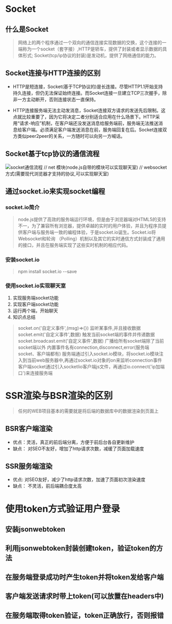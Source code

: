 # Socket
## 什么是Socket
> 网络上的两个程序通过一个双向的通信连接实现数据的交换，这个连接的一端称为一个socket（套字接）,HTTP是轿车，提供了封装或者显示数据的具体形式; Socket(tcp/ip协议的封装)是发动机，提供了网络通信的能力。

## Socket连接与HTTP连接的区别
+ HTTP是短连接，Socket(基于TCP协议的)是长连接。尽管HTTP1.1开始支持持久连接，但仍无法保证始终连接。而Socket连接一旦建立TCP三次握手，除非一方主动断开，否则连接状态一直保持。

+ HTTP连接服务端无法主动发消息，Socket连接双方请求的发送先后限制。这点就比较重要了，因为它将决定二者分别适合应用在什么场景下。HTTP采用“请求-响应”机制，在客户端还没发送消息给服务端前，服务端无法推送消息给客户端。必须满足客户端发送消息在前，服务端回复在后。Socket连接双方类似peer2peer的关系，一方随时可以向另一方喊话。

## Socket基于tcp协议的通信流程
![socket通信流程](./mkimg/基于tcp协议的socket通信流程.webp)
// net 模块(node.js自带的模块可以实现聊天室)
// websocket方式(需要现代浏览器才支持的协议,可以实现聊天室)
## 通过socket.io来实现socket编程
### socket.io简介
> node.js提供了高效的服务端运行环境，但是由于浏览器端对HTML5的支持不一，为了兼容所有浏览器，提供卓越的实时的用户体验，并且为程序员提供客户端与服务端一致的编程体验，于是socket.io诞生。Socket.io将Websocket和轮询 （Polling）机制以及其它的实时通信方式封装成了通用的接口，并且在服务端实现了这些实时机制的相应代码。
### 安装socket.io
> npm install socket.io --save
### 使用socket.io实现聊天室
1. 实现服务端socket功能
2. 实现客户端socket功能
3. 运行两个端，开始聊天
4. 知识点总结
> socket.on('自定义事件',(msg)=>{}) 监听某事件,并且接收数据
> socket.emit('自定义事件',数据) 触发当前socket端的事件并传递数据
> socket.broadcast.emit('自定义事件',数据) 广播给所有socket端除了当前socket端以外
> 内置事件名有connection,disconnect,error(服务端socket、客户端都有)
> 服务端通过引入socket.io模块，将socket.io模块注入到当前web服务器中,再通过socket.io对象的on来监听connection事件
> 客户端socket通过引入socketlio客户端js文件，再通过io.connect('ip加端口')来连接服务端

# SSR渲染与BSR渲染的区别
> 任何的WEB项目基本的需要就是将后端的数据库中的数据渲染到页面上
## BSR客户端渲染
+ 优点：灵活，真正的前后端分离，方便于前后台各自更新维护
+ 缺点： 对SEO不友好，增加了http请求次数，减缓了页面加载速度
## SSR服务端渲染
+ 优点: 对SEO友好，减少了http请求次数，加速了页面初次渲染速度
+ 缺点： 不灵活，前后端耦合度太高

# 使用token方式验证用户登录
## 安装jsonwebtoken
## 利用jsonwebtoken封装创建token，验证token的方法
## 在服务端登录成功时产生token并将token发给客户端
## 客户端发送请求时带上token(可以放置在headers中)
## 在服务端取得token验证，token正确放行，否则报错
